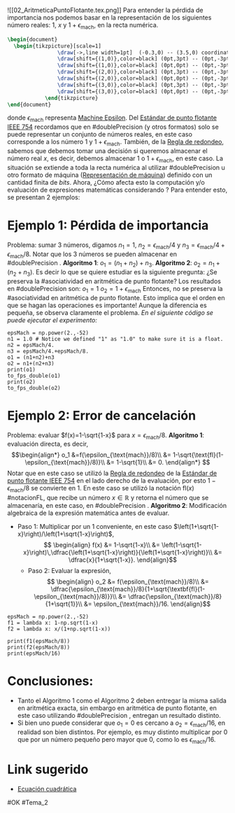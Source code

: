 ![[02_AritmeticaPuntoFlotante.tex.png]]
Para entender la pérdida de importancia nos podemos basar en la representación de los siguientes número reales: $1$, $x$ y $1+\epsilon_{\text{mach}}$, en la recta numérica.

```tikz
\begin{document}
  \begin{tikzpicture}[scale=1]        		
        	  	\draw[->,line width=1pt]  (-0.3,0) -- (3.5,0) coordinate[label = {below:}] (xmax);
          		\draw[shift={(1,0)},color=black] (0pt,3pt) -- (0pt,-3pt);
          		\draw[shift={(1,0)},color=black] (0pt,0pt) -- (0pt,-3pt) node[below] {$1$};
          		\draw[shift={(2,0)},color=black] (0pt,3pt) -- (0pt,-3pt);
          		\draw[shift={(2,0)},color=black] (0pt,0pt) -- (0pt,-3pt) node[below] {$x$};
          		\draw[shift={(3,0)},color=black] (0pt,3pt) -- (0pt,-3pt);
          		\draw[shift={(3,0)},color=black] (0pt,0pt) -- (0pt,-3pt) node[below] {$1 + \epsilon_{mach}$};
        	\end{tikzpicture}
\end{document}
```
donde $\epsilon_{\text{mach}}$ representa [Machine Epsilon](Machine%20Epsilon.md). Del [Estándar de punto flotante IEEE 754](Estándar%20de%20punto%20flotante%20IEEE%20754.md) recordamos que en #doublePrecision (y otros formatos) solo se puede representar un conjunto de números reales, en este caso corresponde a los número $1$ y $1+\epsilon_{\text{mach}}$. También, de la [Regla de redondeo](Regla%20de%20redondeo.md), sabemos que debemos tomar una decisión si queremos almacenar el número real $x$, es decir, debemos almacenar $1$ o $1+\epsilon_{\text{mach}}$, en este caso. La situación se extiende a toda la recta numérica al utilizar #doublePrecision u otro formato de máquina ([Representación de máquina](Representación%20de%20máquina.md)) definido con un cantidad finita de *bits*.
Ahora, ¿Cómo afecta esto la computación y/o evaluación de expresiones matemáticas considerando ?
Para entender esto, se presentan 2 ejemplos:
# Ejemplo 1: Pérdida de importancia
Problema: sumar 3 números, digamos $n_1=1$, $n_2=\epsilon_{\text{mach}}/4$ y $n_3=\epsilon_{\text{mach}}/4+\epsilon_{\text{mach}}/8$. Notar que los 3 números se pueden almacenar en #doublePrecision .
**Algoritmo 1**: $o_1=(n_1+n_2)+n_3$.
**Algoritmo 2**: $o_2=n_1+(n_2+n_3)$.
Es decir lo que se quiere estudiar es la siguiente pregunta: ¿Se preserva la #asociatividad en aritmética de punto flotante?
Los resultados en #doublePrecision son:
$o_1=1$
$o_2=1+\epsilon_{\text{mach}}$
Entonces, no se preserva la #asociatividad en aritmética de punto flotante. Esto implica que el orden en que se hagan las operaciones es importante! 
Aunque la diferencia es pequeña, se observa claramente el problema.
*En el siguiente código se puede ejecutar el experimento:*
```run-python
epsMach = np.power(2.,-52)
n1 = 1.0 # Notice we defined "1" as "1.0" to make sure it is a float.
n2 = epsMach/4.
n3 = epsMach/4.+epsMach/8.
o1 = (n1+n2)+n3
o2 = n1+(n2+n3)
print(o1)
to_fps_double(o1)
print(o2)
to_fps_double(o2)
```
# Ejemplo 2: Error de cancelación
Problema: evaluar $f(x)=1-\sqrt{1-x}$ para $x=\epsilon_{\text{mach}}/8$.
**Algoritmo 1**: evaluación directa, es decir,
$$\begin{align*}
o_1 &=f(\epsilon_{\text{mach}}/8)\\
&= 1-\sqrt{\text{fl}(1-\epsilon_{\text{mach}}/8)}\\
&= 1-\sqrt{1}\\
&= 0.
\end{align*}
$$
Notar que en este caso se utilizó la [Regla de redondeo](Regla%20de%20redondeo.md) de la [Estándar de punto flotante IEEE 754](Estándar%20de%20punto%20flotante%20IEEE%20754.md) en el lado derecho de la evaluación, por esto $1-\epsilon_{\text{mach}}/8$ se convierte en $1$. En este caso se utilizó la notación $\text{fl}(x)$ #notacionFL, que recibe un número $x\in\mathbb{R}$ y retorna el número que se almacenaría, en este caso, en #doublePrecision . 
**Algoritmo 2**: Modificación algebraica de la expresión matemática antes de evaluar.
- Paso 1: Multiplicar por un 1 conveniente, en este caso $\left(1+\sqrt{1-x}\right)/\left(1+\sqrt{1-x}\right)$,$$
  \begin{align}
	  f(x) &= 1-\sqrt{1-x}\\
		&= \left(1-\sqrt{1-x}\right)\,\dfrac{\left(1+\sqrt{1-x}\right)}{\left(1+\sqrt{1-x}\right)}\\
		&= \dfrac{x}{1+\sqrt{1-x}}.
  \end{align}$$
  - Paso 2: Evaluar la expresión, $$
  \begin{align}
  o_2 &= f(\epsilon_{\text{mach}}/8)\\
	  &= \dfrac{\epsilon_{\text{mach}}/8}{1+\sqrt{\textbf{fl}(1-\epsilon_{\text{mach}}/8)}}\\
	  &= \dfrac{\epsilon_{\text{mach}}/8}{1+\sqrt{1}}\\
	  &= \epsilon_{\text{mach}}/16.
  \end{align}$$
```run-python
epsMach = np.power(2.,-52)
f1 = lambda x: 1-np.sqrt(1-x)
f2 = lambda x: x/(1+np.sqrt(1-x))

print(f1(epsMach/8))
print(f2(epsMach/8))
print(epsMach/16)

```


  # Conclusiones:
  - Tanto el Algoritmo 1 como el Algoritmo 2 deben entregar la misma salida en aritmética exacta, sin embargo en aritmética de punto flotante, en este caso utilizando #doublePrecision , entregan un resultado distinto.
  - Si bien uno puede considerar que $o_1=0$ es cercano a $o_2=\epsilon_{\text{mach}}/16$, en realidad son bien distintos. Por ejemplo, es muy distinto multiplicar por $0$ que por un número pequeño pero mayor que $0$, como lo es $\epsilon_{\text{mach}}/16$.
# Link sugerido
- [Ecuación cuadrática](https://github.com/tclaudioe/Scientific-Computing/blob/master/SC1v2/Bonus%20-%2002%20-%20Quadratic%20formula.ipynb)

#OK
#Tema_2
